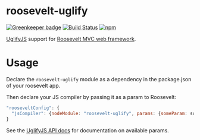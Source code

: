 roosevelt-uglify
===

[![Greenkeeper badge](https://badges.greenkeeper.io/rooseveltframework/roosevelt-uglify.svg)](https://greenkeeper.io/)
[![Build Status](https://travis-ci.org/rooseveltframework/roosevelt-uglify.svg?branch=master)](https://travis-ci.org/rooseveltframework/roosevelt-uglify) [![npm](https://img.shields.io/npm/v/roosevelt-uglify.svg)](https://www.npmjs.com/package/roosevelt-uglify)

[UglifyJS](https://github.com/mishoo/UglifyJS2) support for [Roosevelt MVC web framework](https://github.com/rooseveltframework/roosevelt).

# Usage

Declare the `roosevelt-uglify` module as a dependency in the package.json of your roosevelt app.

Then declare your JS compiler by passing it as a param to Roosevelt:

```js
"rooseveltConfig": {
  "jsCompiler": {nodeModule: "roosevelt-uglify", params: {someParam: someValue}}
}
```

See the [UglifyJS API docs](https://github.com/mishoo/UglifyJS2#api-reference) for documentation on available params.
